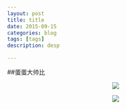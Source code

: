 ```yaml
---
layout: post
title: title
date: 2015-09-15
categories: blog
tags: [tags]
description: desp

---
```

##蛋蛋大帅比
<center>
    <p><img src="/img/dandan.png"></p>
</center>
<center>
    <p><img src="/img/forkdog.png"></p>
</center>












